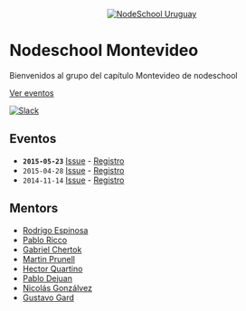 <p align="center">
  <a href="http://nodeschool.io/montevideo">
      <img src="https://pbs.twimg.com/profile_images/582899210011410432/lUHjfZQl.png" alt="NodeSchool Uruguay"/>
  </a>
</p>

# Nodeschool Montevideo

Bienvenidos al grupo del capítulo Montevideo de nodeschool

[Ver eventos](https://github.com/nodeschool/montevideo/issues)

[![Slack](http://owu.herokuapp.com/badge.svg)](https://owu.herokuapp.com/)

## Eventos

* **`2015-05-23`** [Issue](https://github.com/nodeschool/montevideo/issues/7) - [Registro](https://ti.to/sophilabs/nodeschool-23th-may-2015)
* `2015-04-28` [Issue](https://github.com/nodeschool/montevideo/issues/6) - [Registro](https://ti.to/sophilabs/nodeschool-28th-apr-2015)
* `2014-11-14` [Issue](https://github.com/nodeschool/montevideo/issues/1) - [Registro](http://tech.meetup.uy/)


## Mentors

* [Rodrigo Espinosa](https://twitter.com/espinosacurbelo)
* [Pablo Ricco](https://twitter.com/pricco)
* [Gabriel Chertok](https://twitter.com/iamcherta)
* [Martin Prunell](https://twitter.com/MartinPrunell)
* [Hector Quartino](https://twitter.com/cphoton)
* [Pablo Dejuan](https://twitter.com/pdejuan)
* [Nicolás Gonzálvez](https://twitter.com/NicoDev_23)
* [Gustavo Gard](https://twitter.com/gusgard_)
